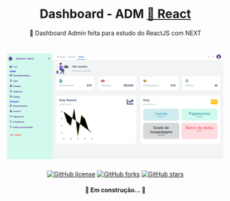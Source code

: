 <h1 align="center">
    Dashboard - ADM
    <a href="https://pt-br.reactjs.org/">🔗 React</a>
</h1>
<p align="center">🚀 Dashboard Admin feita para estudo do ReactJS com NEXT</p>

<h1 align="center">
  <img alt="printTela" title="#Dashboard - ADM" src="public\banner.png" />
</h1>
<div align="center">
    <a href="https://github.com/DiegoVaz/dashboard"><img alt="GitHub license" src="https://img.shields.io/github/license/DiegoVaz/dashboard"></a>
    <a href="https://github.com/DiegoVaz/dashboard/network"><img alt="GitHub forks" src="https://img.shields.io/github/forks/DiegoVaz/dashboard"></a>
    <a href="https://github.com/DiegoVaz/dashboard/stargazers"><img alt="GitHub stars" src="https://img.shields.io/github/stars/DiegoVaz/dashboard"></a>
</div>
<h4 align="center"> 
	🚧 Em construção...  🚧
</h4>
